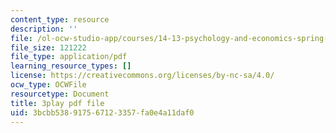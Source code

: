 ```yaml
---
content_type: resource
description: ''
file: /ol-ocw-studio-app/courses/14-13-psychology-and-economics-spring-2020/3bcbb538917567123357fa0e4a11daf0_Z0vdSf8m13k.pdf
file_size: 121222
file_type: application/pdf
learning_resource_types: []
license: https://creativecommons.org/licenses/by-nc-sa/4.0/
ocw_type: OCWFile
resourcetype: Document
title: 3play pdf file
uid: 3bcbb538-9175-6712-3357-fa0e4a11daf0
---
```

